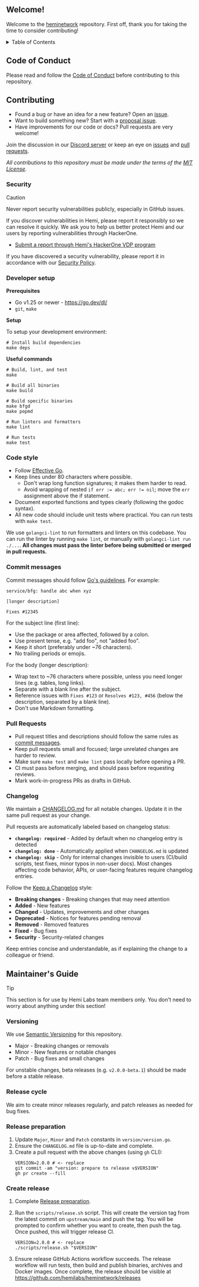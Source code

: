 ## Welcome!

Welcome to the [heminetwork](https://github.com/hemilabs/heminetwork) repository. First off, thank you for taking the
time to consider contributing!

<details>
  <summary>Table of Contents</summary>

<!-- TOC -->
  * [Welcome!](#welcome)
  * [Code of Conduct](#code-of-conduct)
  * [Contributing](#contributing)
    * [Security](#security)
    * [Developer setup](#developer-setup)
    * [Code style](#code-style)
    * [Commit messages](#commit-messages)
    * [Pull Requests](#pull-requests)
    * [Changelog](#changelog)
  * [Maintainer's Guide](#maintainers-guide)
    * [Versioning](#versioning)
    * [Release cycle](#release-cycle)
    * [Release preparation](#release-preparation)
    * [Create release](#create-release)
<!-- TOC -->
</details>

## Code of Conduct

Please read and follow the [Code of Conduct](https://github.com/hemilabs/.github/blob/main/CODE_OF_CONDUCT.md) before
contributing to this repository.

## Contributing

- Found a bug or have an idea for a new feature? Open an [issue](https://github.com/hemilabs/heminetwork/issues).
- Want to build something new? Start with a [proposal issue](https://github.com/hemilabs/heminetwork/issues).
- Have improvements for our code or docs? Pull requests are very welcome!

Join the discussion in our [Discord server](https://discord.gg/hemixyz) or keep an eye
on [issues](https://github.com/hemilabs/heminetwork/issues)
and [pull requests](https://github.com/hemilabs/heminetwork/pulls).

_All contributions to this repository must be made under the terms of the [MIT License](LICENSE)._

### Security

> [!CAUTION]
> Never report security vulnerabilities publicly, especially in GitHub issues.

If you discover vulnerabilities in Hemi, please report it responsibly so we can resolve it quickly. We ask you to help
us better protect Hemi and our users by reporting vulnerabilities through HackerOne.

- [Submit a report through Hemi's HackerOne VDP program](https://hackerone.com/hemi_labs_vdp)

If you have discovered a security vulnerability, please report it in accordance with
our [Security Policy](https://github.com/hemilabs/.github/blob/main/SECURITY.md).

### Developer setup

**Prerequisites**

- Go v1.25 or newer - https://go.dev/dl/
- `git`, `make`

**Setup**

To setup your development environment:

```shell
# Install build dependencies
make deps
```

**Useful commands**

```shell
# Build, lint, and test
make

# Build all binaries
make build

# Build specific binaries
make bfgd
make popmd

# Run linters and formatters
make lint

# Run tests
make test
```

### Code style

- Follow [Effective Go](hhttps://go.dev/doc/effective_go).
- Keep lines under 80 characters where possible.
  - Don't wrap long function signatures; it makes them harder to read.
  - Avoid wrapping of nested `if err := abc; err != nil`; move the `err` assignment above the if statement.
- Document exported functions and types clearly (following the godoc syntax).
- All new code should include unit tests where practical. You can run tests with `make test`.

We use `golangci-lint` to run formatters and linters on this codebase. You can run the linter by running `make lint`,
or manually with `golangci-lint run ./...`. **All changes must pass the linter before being submitted or merged in pull
requests.**

### Commit messages

Commit messages should follow [Go's guidelines](https://go.dev/doc/contribute#commit_messages). For example:

```
service/bfg: handle abc when xyz

[longer description]

Fixes #12345
```

For the subject line (first line):

- Use the package or area affected, followed by a colon.
- Use present tense, e.g. "add foo", not "added foo".
- Keep it short (preferably under ~76 characters).
- No trailing periods or emojis.

For the body (longer description):

- Wrap text to ~76 characters where possible, unless you need longer lines (e.g. tables, long links).
- Separate with a blank line after the subject.
- Reference issues with `Fixes #123` or `Resolves #123, #456` (below the description, separated by a blank line).
- Don't use Markdown formatting.

### Pull Requests

- Pull request titles and descriptions should follow the same rules as [commit messages](#commit-messages).
- Keep pull requests small and focused; large unrelated changes are harder to review.
- Make sure `make test` and `make lint` pass locally before opening a PR.
- CI must pass before merging, and should pass before requesting reviews.
- Mark work-in-progress PRs as drafts in GitHub.

### Changelog

We maintain a [CHANGELOG.md](CHANGELOG.md) for all notable changes. Update it in the same pull request as your change.

Pull requests are automatically labeled based on changelog status:

- **`changelog: required`** - Added by default when no changelog entry is detected
- **`changelog: done`** - Automatically applied when `CHANGELOG.md` is updated
- **`changelog: skip`** - Only for internal changes invisible to users (CI/build scripts, test fixes, minor typos in
  non-user docs). Most changes affecting code behavior, APIs, or user-facing features require changelog entries.

Follow the [Keep a Changelog](https://keepachangelog.com/en/1.1.0/) style:

- **Breaking changes** - Breaking changes that may need attention
- **Added** - New features
- **Changed** - Updates, improvements and other changes
- **Deprecated** - Notices for features pending removal
- **Removed** - Removed features
- **Fixed** - Bug fixes
- **Security** - Security-related changes

Keep entries concise and understandable, as if explaining the change to a colleague or friend.

## Maintainer's Guide

> [!TIP]
> This section is for use by Hemi Labs team members only. You don't need to worry about anything under this section!

### Versioning

We use [Semantic Versioning](https://semver.org/spec/v2.0.0.html) for this repository.

- Major - Breaking changes or removals
- Minor - New features or notable changes
- Patch - Bug fixes and small changes

For unstable changes, beta releases (e.g. `v2.0.0-beta.1`) should be made before a stable release.

### Release cycle

We aim to create minor releases regularly, and patch releases as needed for bug fixes.

### Release preparation

1. Update `Major`, `Minor` and `Patch` constants in `version/version.go`.
2. Ensure the `CHANGELOG.md` file is up-to-date and complete.
3. Create a pull request with the above changes (using `gh` CLI):
   ```shell
   VERSION=2.0.0 # <- replace
   git commit -am "version: prepare to release v$VERSION"
   gh pr create --fill
   ```

### Create release

1. Complete [Release preparation](#release-preparation).
2. Run the `scripts/release.sh` script. This will create the version tag from the latest commit on `upstream/main` and
   push the tag. You will be prompted to confirm whether you want to create, then push the tag. Once pushed, this will
   trigger release CI.
   ```shell
   VERSION=2.0.0 # <- replace
   ./scripts/release.sh "$VERSION"
   ```

3. Ensure release GitHub Actions workflow succeeds. The release workflow will run tests, then build and publish
   binaries, archives and Docker images. Once complete, the release should be visible
   at https://github.com/hemilabs/heminetwork/releases
